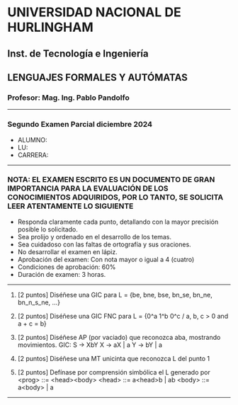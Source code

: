 # UNIVERSIDAD NACIONAL DE HURLINGHAM

## Inst. de Tecnología e Ingeniería

## LENGUAJES FORMALES Y AUTÓMATAS

### Profesor: Mag. Ing. Pablo Pandolfo

---

### Segundo Examen Parcial diciembre 2024

* ALUMNO:  
* LU:
* CARRERA:

---

### NOTA: EL EXAMEN ESCRITO ES UN DOCUMENTO DE GRAN IMPORTANCIA PARA LA EVALUACIÓN DE LOS CONOCIMIENTOS ADQUIRIDOS, POR LO TANTO, SE SOLICITA LEER ATENTAMENTE LO SIGUIENTE

* Responda claramente cada punto, detallando con la mayor precisión posible lo solicitado.
* Sea prolijo y ordenado en el desarrollo de los temas.
* Sea cuidadoso con las faltas de ortografía y sus oraciones.
* No desarrollar el examen en lápiz.
* Aprobación del examen: Con nota mayor o igual a 4 (cuatro)
* Condiciones de aprobación: 60%
* Duración de examen: 3 horas.

---

1. [2 puntos] Diséñese una GIC para L = {be, bne, bse, bn_se, bn_ne, bn_n_s_ne, ...}

1. [2 puntos] Diséñese una GIC FNC para L = {0^a 1^b 0^c / a, b, c > 0 and a + c = b}

1. [2 puntos] Diséñese AP (por vaciado) que reconozca aba, mostrando movimientos. GIC: S -> XbY  X -> aX | a   Y -> bY | a

1. [2 puntos] Diséñese una MT unicinta que reconozca L del punto 1

1. [2 puntos] Defínase por comprensión simbólica el L generado por \<prog> ::= \<head>\<body>   \<head> ::= a\<head>b | ab   \<body> ::= a\<body> | a

---
